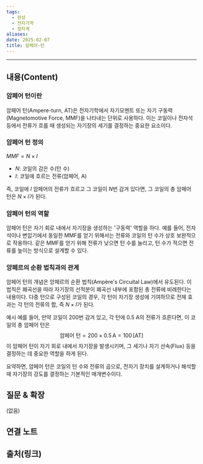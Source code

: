 ```yaml
---
tags:
  - 완성
  - 전자기학
  - 정자계
aliases: 
date: 2025-02-07
title: 암페어-턴
---
```


---

## 내용(Content)



### 암페어 턴이란

암페어 턴(Ampere-turn, AT)은 전자기학에서 자기모멘트 또는 자기 구동력 (Magnetomotive Force, MMF)을 나타내는 단위로 사용하다. 이는 코일이나 전자석 등에서 전류가 흐를 때 생성되는 자기장의 세기를 결정하는 중요한 요소이다.


### 암페어 턴 정의

$MMF = N \times I$
- $N$: 코일의 감은 수(턴 수)
- $I$: 코일에 흐르는 전류(암페어, A)

즉, 코일에 $I$ 암페어의 전류가 흐르고 그 코일이 $N$번 감겨 있다면, 그 코일의 총 암페어 턴은 $N \times I$가 된다.

### 암페어 턴의 역할

암페어 턴은 자기 회로 내에서 자기장을 생성하는 '구동력' 역할을 하다. 예를 들어, 전자석이나 변압기에서 동일한 MMF를 얻기 위해서는 전류와 코일의 턴 수가 상호 보완적으로 작용하다. 같은 MMF를 얻기 위해 전류가 낮으면 턴 수를 늘리고, 턴 수가 적으면 전류를 높이는 방식으로 설계할 수 있다.

### 앙페르의 순환 법칙과의 관계

암페어 턴의 개념은 앙페르의 순환 법칙(Ampère's Circuital Law)에서 유도된다. 이 법칙은 폐곡선을 따라 자기장의 선적분이 폐곡선 내부에 포함된 총 전류에 비례한다는 내용이다. 다중 턴으로 구성된 코일의 경우, 각 턴이 자기장 생성에 기여하므로 전체 효과는 각 턴의 전류의 합, 즉 $N \times I$가 된다.

예시
예를 들어, 만약 코일이 200번 감겨 있고, 각 턴에 0.5 A의 전류가 흐른다면, 이 코일의 총 암페어 턴은
$$\text{암페어 턴} = 200 \times 0.5\,\text{A} = 100\,[\text{AT}]$$
이 암페어 턴이 자기 회로 내에서 자기장을 발생시키며, 그 세기나 자기 선속(Flux) 등을 결정하는 데 중요한 역할을 하게 된다.

요약하면, 암페어 턴은 코일의 턴 수와 전류의 곱으로, 전자기 장치를 설계하거나 해석할 때 자기장의 강도를 결정하는 기본적인 매개변수이다.

## 질문 & 확장

(없음)

## 연결 노트

## 출처(링크)






